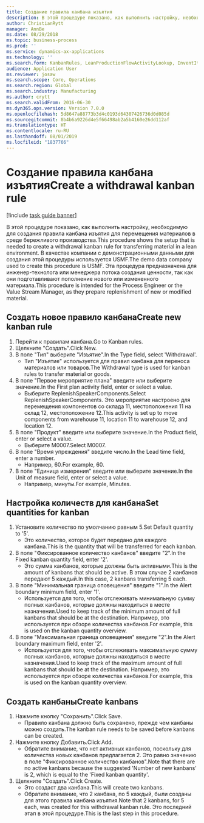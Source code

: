 ```yaml
---
title: Создание правила канбана изъятия
description: В этой процедуре показано, как выполнить настройку, необходимую для создания правила канбана изъятия для перемещения материалов в среде бережливого производства.
author: ChristianRytt
manager: AnnBe
ms.date: 08/29/2018
ms.topic: business-process
ms.prod: ''
ms.service: dynamics-ax-applications
ms.technology: ''
ms.search.form: KanbanRules, LeanProductionFlowActivityLookup, InventItemIdLookupSimple, UnitOfMeasureLookup, KanbanCreate
audience: Application User
ms.reviewer: josaw
ms.search.scope: Core, Operations
ms.search.region: Global
ms.search.industry: Manufacturing
ms.author: crytt
ms.search.validFrom: 2016-06-30
ms.dyn365.ops.version: Version 7.0.0
ms.openlocfilehash: 5d8647a88773b3d4c0193d64307426736d0d085d
ms.sourcegitcommit: 8b4b6a9226d4e5f66498ab2a5b4160e26dd112af
ms.translationtype: HT
ms.contentlocale: ru-RU
ms.lasthandoff: 08/01/2019
ms.locfileid: "1837766"
---
```

# <a name="create-a-withdrawal-kanban-rule"></a><span data-ttu-id="665ac-103">Создание правила канбана изъятия</span><span class="sxs-lookup"><span data-stu-id="665ac-103">Create a withdrawal kanban rule</span></span>

[!include [task guide banner](../../includes/task-guide-banner.md)]

<span data-ttu-id="665ac-104">В этой процедуре показано, как выполнить настройку, необходимую для создания правила канбана изъятия для перемещения материалов в среде бережливого производства.</span><span class="sxs-lookup"><span data-stu-id="665ac-104">This procedure shows the setup that is needed to create a withdrawal kanban rule for transferring material in a lean environment.</span></span> <span data-ttu-id="665ac-105">В качестве компании с демонстрационными данными для создания этой процедуры используется USMF.</span><span class="sxs-lookup"><span data-stu-id="665ac-105">The demo data company used to create this procedure is USMF.</span></span> <span data-ttu-id="665ac-106">Эта процедура предназначена для инженер-технолога или менеджера потока создания ценности, так как они подготавливают пополнение нового или измененного материала.</span><span class="sxs-lookup"><span data-stu-id="665ac-106">This procedure is intended for the Process Engineer or the Value Stream Manager, as they prepare replenishment of new or modified material.</span></span>


## <a name="create-new-kanban-rule"></a><span data-ttu-id="665ac-107">Создать новое правило канбана</span><span class="sxs-lookup"><span data-stu-id="665ac-107">Create new kanban rule</span></span>
1. <span data-ttu-id="665ac-108">Перейти к правилам канбана.</span><span class="sxs-lookup"><span data-stu-id="665ac-108">Go to Kanban rules.</span></span>
2. <span data-ttu-id="665ac-109">Щелкните "Создать".</span><span class="sxs-lookup"><span data-stu-id="665ac-109">Click New.</span></span>
3. <span data-ttu-id="665ac-110">В поле "Тип" выберите "Изъятие".</span><span class="sxs-lookup"><span data-stu-id="665ac-110">In the Type field, select 'Withdrawal'.</span></span>
    * <span data-ttu-id="665ac-111">Тип "Изъятие" используется для правил канбана для переноса материалов или товаров.</span><span class="sxs-lookup"><span data-stu-id="665ac-111">The Withdrawal type is used for kanban rules to transfer material or goods.</span></span>  
4. <span data-ttu-id="665ac-112">В поле "Первое мероприятие плана" введите или выберите значение.</span><span class="sxs-lookup"><span data-stu-id="665ac-112">In the First plan activity field, enter or select a value.</span></span>
    * <span data-ttu-id="665ac-113">Выберите ReplenishSpeakerComponents.</span><span class="sxs-lookup"><span data-stu-id="665ac-113">Select ReplenishSpeakerComponents.</span></span>   <span data-ttu-id="665ac-114">Это мероприятие настроено для перемещения компонентов со склада 11, местоположения 11 на склад 12, местоположение 12.</span><span class="sxs-lookup"><span data-stu-id="665ac-114">This activity is set up to move components from warehouse 11, location 11 to warehouse 12, and location 12.</span></span>  
5. <span data-ttu-id="665ac-115">В поле "Продукт" введите или выберите значение.</span><span class="sxs-lookup"><span data-stu-id="665ac-115">In the Product field, enter or select a value.</span></span>
    * <span data-ttu-id="665ac-116">Выберите M0007.</span><span class="sxs-lookup"><span data-stu-id="665ac-116">Select M0007.</span></span>  
6. <span data-ttu-id="665ac-117">В поле "Время упреждения" введите число.</span><span class="sxs-lookup"><span data-stu-id="665ac-117">In the Lead time field, enter a number.</span></span>
    * <span data-ttu-id="665ac-118">Например, 60.</span><span class="sxs-lookup"><span data-stu-id="665ac-118">For example, 60.</span></span>  
7. <span data-ttu-id="665ac-119">В поле "Единица измерения" введите или выберите значение.</span><span class="sxs-lookup"><span data-stu-id="665ac-119">In the Unit of measure field, enter or select a value.</span></span>
    * <span data-ttu-id="665ac-120">Например, минуты.</span><span class="sxs-lookup"><span data-stu-id="665ac-120">For example, Minutes.</span></span>  

## <a name="set-quantities-for-kanban"></a><span data-ttu-id="665ac-121">Настройка количеств для канбана</span><span class="sxs-lookup"><span data-stu-id="665ac-121">Set quantities for kanban</span></span>
1. <span data-ttu-id="665ac-122">Установите количество по умолчанию равным 5.</span><span class="sxs-lookup"><span data-stu-id="665ac-122">Set Default quantity to '5'.</span></span>
    * <span data-ttu-id="665ac-123">Это количество, которое будет передано для каждого канбана.</span><span class="sxs-lookup"><span data-stu-id="665ac-123">This is the quantity that will be transferred for each kanban.</span></span>  
2. <span data-ttu-id="665ac-124">В поле "Фиксированное количество канбанов" введите "2".</span><span class="sxs-lookup"><span data-stu-id="665ac-124">In the Fixed kanban quantity field, enter '2'.</span></span>
    * <span data-ttu-id="665ac-125">Это сумма канбанов, которые должны быть активными.</span><span class="sxs-lookup"><span data-stu-id="665ac-125">This is the amount of kanbans that should be active.</span></span> <span data-ttu-id="665ac-126">В этом случае 2 канбанов передают 5 каждый.</span><span class="sxs-lookup"><span data-stu-id="665ac-126">In this case, 2 kanbans transferring 5 each.</span></span>  
3. <span data-ttu-id="665ac-127">В поле "Минимальная граница оповещения" введите "1".</span><span class="sxs-lookup"><span data-stu-id="665ac-127">In the Alert boundary minimum field, enter '1'.</span></span>
    * <span data-ttu-id="665ac-128">Используется для того, чтобы отслеживать минимальную сумму полных канбанов, которые должны находиться в месте назначения.</span><span class="sxs-lookup"><span data-stu-id="665ac-128">Used to keep track of the minimum amount of full kanbans that should be at the destination.</span></span> <span data-ttu-id="665ac-129">Например, это используется при обзоре количества канбанов.</span><span class="sxs-lookup"><span data-stu-id="665ac-129">For example, this is used on the kanban quantity overview.</span></span>  
4. <span data-ttu-id="665ac-130">В поле "Максимальная граница оповещения" введите "2".</span><span class="sxs-lookup"><span data-stu-id="665ac-130">In the Alert boundary maximum field, enter '2'.</span></span>
    * <span data-ttu-id="665ac-131">Используется для того, чтобы отслеживать максимальную сумму полных канбанов, которые должны находиться в месте назначения.</span><span class="sxs-lookup"><span data-stu-id="665ac-131">Used to keep track of the maximum amount of full kanbans that should be at the destination.</span></span> <span data-ttu-id="665ac-132">Например, это используется при обзоре количества канбанов.</span><span class="sxs-lookup"><span data-stu-id="665ac-132">For example, this is used on the kanban quantity overview.</span></span>  

## <a name="create-kanbans"></a><span data-ttu-id="665ac-133">Создать канбаны</span><span class="sxs-lookup"><span data-stu-id="665ac-133">Create kanbans</span></span>
1. <span data-ttu-id="665ac-134">Нажмите кнопку "Сохранить".</span><span class="sxs-lookup"><span data-stu-id="665ac-134">Click Save.</span></span>
    * <span data-ttu-id="665ac-135">Правило канбана должно быть сохранено, прежде чем канбаны можно создать.</span><span class="sxs-lookup"><span data-stu-id="665ac-135">The kanban rule needs to be saved before kanbans can be created.</span></span>  
2. <span data-ttu-id="665ac-136">Нажмите кнопку Добавить.</span><span class="sxs-lookup"><span data-stu-id="665ac-136">Click Add.</span></span>
    * <span data-ttu-id="665ac-137">Обратите внимание, что нет активных канбанов, поскольку для количества новых канбанов предлагается 2. Это равно значению в поле "Фиксированное количество канбанов".</span><span class="sxs-lookup"><span data-stu-id="665ac-137">Note that there are no active kanbans because the suggested 'Number of new kanbans' is 2, which is equal to the 'Fixed kanban quantity'.</span></span>  
3. <span data-ttu-id="665ac-138">Щелкните "Создать".</span><span class="sxs-lookup"><span data-stu-id="665ac-138">Click Create.</span></span>
    * <span data-ttu-id="665ac-139">Это создаст два канбана.</span><span class="sxs-lookup"><span data-stu-id="665ac-139">This will create two kanbans.</span></span>  
    * <span data-ttu-id="665ac-140">Обратите внимание, что 2 канбана, по 5 каждый, были созданы для этого правила канбана изъятия.</span><span class="sxs-lookup"><span data-stu-id="665ac-140">Note that 2 kanbans, for 5 each, was created for this withdrawal kanban rule.</span></span>  <span data-ttu-id="665ac-141">Это последний этап в этой процедуре.</span><span class="sxs-lookup"><span data-stu-id="665ac-141">This is the last step in this procedure.</span></span>  

